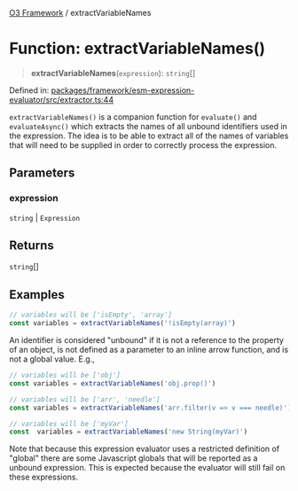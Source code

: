 [O3 Framework](../API.md) / extractVariableNames

# Function: extractVariableNames()

> **extractVariableNames**(`expression`): `string`[]

Defined in: [packages/framework/esm-expression-evaluator/src/extractor.ts:44](https://github.com/openmrs/openmrs-esm-core/blob/85cde3ce59cd3d29230c98040a3f53525e808725/packages/framework/esm-expression-evaluator/src/extractor.ts#L44)

`extractVariableNames()` is a companion function for `evaluate()` and `evaluateAsync()` which extracts the
names of all unbound identifiers used in the expression. The idea is to be able to extract all of the names
of variables that will need to be supplied in order to correctly process the expression.

## Parameters

### expression

`string` | `Expression`

## Returns

`string`[]

## Examples

```ts
// variables will be ['isEmpty', 'array']
const variables = extractVariableNames('!isEmpty(array)')
```

An identifier is considered "unbound" if it is not a reference to the property of an object, is not defined
as a parameter to an inline arrow function, and is not a global value. E.g.,

```ts
// variables will be ['obj']
const variables = extractVariableNames('obj.prop()')
```

```ts
// variables will be ['arr', 'needle']
const variables = extractVariableNames('arr.filter(v => v === needle)')
```

```ts
// variables will be ['myVar']
const  variables = extractVariableNames('new String(myVar)')
```

Note that because this expression evaluator uses a restricted definition of "global" there are some Javascript
globals that will be reported as a unbound expression. This is expected because the evaluator will still fail
on these expressions.

